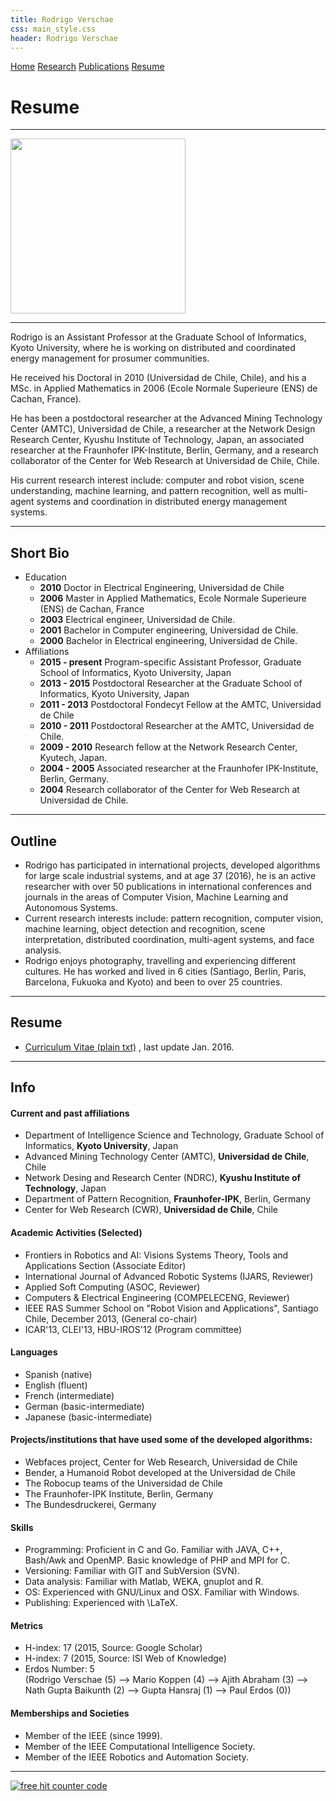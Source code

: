 ```yaml
---
title: Rodrigo Verschae
css: main_style.css
header: Rodrigo Verschae
---
```


<div id="navigation">
<a class="navigation" href="index" title="Introduction and Contact Information">Home</a>
<a class="navigation" href="research" title="Current and Past Projects and Grants">Research</a>
<a class="navigation" href="pub" title="Publications">Publications</a>
<a class="navigation" href="resume" title="Resume">Resume</a>
</div>

# Resume

*** 

<div>
<img style="width: 20em;" src="img/Rodrigo_coffee.jpg">
</div>


***

Rodrigo is an Assistant Professor at the Graduate School of Informatics, Kyoto University, where he is working on distributed and coordinated energy management for prosumer communities.

He received his Doctoral in 2010 (Universidad de Chile, Chile), and his a MSc. in Applied Mathematics in 2006 (Ecole Normale Superieure (ENS) de Cachan, France).

He has been a postdoctoral researcher at the Advanced Mining Technology Center (AMTC), Universidad de Chile, a researcher at the Network Design Research Center, Kyushu Institute of Technology, Japan, an associated researcher at the Fraunhofer IPK-Institute, Berlin, Germany, and a research collaborator of the Center for Web Research at Universidad de Chile, Chile.

His current research interest include: computer and robot vision, scene understanding, machine learning, and pattern recognition, well as multi-agent systems and coordination in distributed energy management systems.

***

## Short Bio

  * Education
    * **2010** Doctor in Electrical Engineering, Universidad de Chile
    * **2006** Master in Applied Mathematics, Ecole Normale Superieure (ENS) de Cachan, France
    * **2003** Electrical engineer, Universidad de Chile.
    * **2001** Bachelor in Computer engineering, Universidad de Chile.
    * **2000** Bachelor in Electrical engineering, Universidad de Chile.
  * Affiliations
    * **2015 - present** Program-specific Assistant Professor, Graduate School of Informatics, Kyoto University, Japan
    * **2013 - 2015** Postdoctoral Researcher at the Graduate School of Informatics, Kyoto University, Japan 
    * **2011 - 2013** Postdoctoral Fondecyt Fellow at the AMTC, Universidad de Chile 
    * **2010 - 2011** Postdoctoral Researcher at the AMTC, Universidad de Chile. 
    * **2009 - 2010** Research fellow at the Network Research Center, Kyutech, Japan. 
    * **2004 - 2005** Associated researcher at the Fraunhofer IPK-Institute, Berlin, Germany.
    * **2004** Research collaborator of the Center for Web Research at Universidad de Chile. 

*** 

## Outline

  * Rodrigo has participated in international projects, developed algorithms for large scale industrial systems, and at age 37 (2016), he is an active researcher with over 50 publications in international conferences and journals in the areas of Computer Vision, Machine Learning and Autonomous Systems. 
  * Current research interests include: pattern recognition, computer vision, machine learning, object detection and recognition, scene interpretation, distributed coordination, multi-agent systems, and face analysis.
  * Rodrigo enjoys photography, travelling and experiencing different cultures. He has worked and lived in 6 cities (Santiago, Berlin, Paris, Barcelona, Fukuoka and Kyoto) and been to over 25 countries. 

*** 

## Resume

* <a href ="cv" target=_new>Curriculum Vitae (plain txt)</a> , last update Jan. 2016.

*** 

## Info

#### Current and past affiliations

  * Department of Intelligence Science and Technology, Graduate School of Informatics, **Kyoto University**, Japan 
  * Advanced Mining Technology Center (AMTC), **Universidad de Chile**, Chile
  * Network Desing and Research Center (NDRC), **Kyushu Institute of Technology**, Japan
  * Department of Pattern Recognition, **Fraunhofer-IPK**, Berlin, Germany
  * Center for Web Research (CWR), **Universidad de Chile**, Chile

#### Academic Activities (Selected)

  * Frontiers in Robotics and AI: Visions Systems Theory, Tools and Applications Section (Associate Editor)
  * International Journal of Advanced Robotic Systems (IJARS, Reviewer)
  * Applied Soft Computing (ASOC, Reviewer)
  * Computers & Electrical Engineering (COMPELECENG, Reviewer)
  * IEEE RAS Summer School on "Robot Vision and Applications", Santiago Chile, December 2013, (General co-chair)
  * ICAR'13, CLEI'13, HBU-IROS'12 (Program committee)

#### Languages

  * Spanish (native)
  * English (fluent)
  * French (intermediate)
  * German (basic-intermediate)
  * Japanese (basic-intermediate)

#### Projects/institutions that have used some of the developed algorithms: 

  * Webfaces project, Center for Web Research, Universidad de Chile
  * Bender, a Humanoid Robot developed at the Universidad de Chile
  * The Robocup teams of the Universidad de Chile
  * The Fraunhofer-IPK Institute, Berlin, Germany
  * The Bundesdruckerei, Germany

#### Skills

  * Programming: Proficient in C and Go. Familiar with JAVA, C++, Bash/Awk and OpenMP. Basic knowledge of PHP and MPI for C. 
  * Versioning: Familiar with GIT and SubVersion (SVN). 
  * Data analysis: Familiar with Matlab, WEKA, gnuplot and R. 
  * OS: Experienced with GNU/Linux and OSX. Familiar with Windows. 
  * Publishing: Experienced with \LaTeX. 

#### Metrics

  * H-index: 17 (2015, Source: Google Scholar)
  * H-index: 7 (2015, Source: ISI Web of Knowledge)
  * Erdos Number: 5   
(Rodrigo Verschae (5) --> Mario Koppen (4) --> Ajith Abraham (3) --> Nath Gupta Baikunth (2) --> Gupta Hansraj (1) --> Paul Erdos (0)) 

#### Memberships and Societies

  * Member of the IEEE (since 1999).
  * Member of the IEEE Computational Intelligence Society.
  * Member of the IEEE Robotics and Automation Society.

***

<script>
  (function(i,s,o,g,r,a,m){i['GoogleAnalyticsObject']=r;i[r]=i[r]||function(){
  (i[r].q=i[r].q||[]).push(arguments)},i[r].l=1*new Date();a=s.createElement(o),
  m=s.getElementsByTagName(o)[0];a.async=1;a.src=g;m.parentNode.insertBefore(a,m)
  })(window,document,'script','//www.google-analytics.com/analytics.js','ga');

  ga('create', 'UA-9779285-1', 'verschae.org');
  ga('send', 'pageview');

</script>

<!-- Start of StatCounter Code -->
<script type="text/javascript" language="javascript">
        var sc_project=350311;
        var sc_partition=1;
                var sc_invisible=1;
        </script>
<script type="text/javascript" language="javascript" src="http://www.statcounter.com/counter/frames.js"></script>
<noscript><a href="http://www.statcounter.com/free_hit_counter.html" target="_blank"><img  src="http://c2.statcounter.com/counter.php?sc_project=350311&amp;amp;java=0&amp;amp;invisible=1" alt="free hit counter code" border="0"></a> </noscript>

<!-- End of StatCounter Code -->